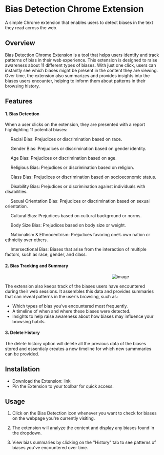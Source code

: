 # Bias Detection Chrome Extension
A simple Chrome extension that enables users to detect biases in the text they read across the web.

## Overview
Bias Detection Chrome Extension is a tool that helps users identify and track patterns of bias in their web experience. This extension is designed to raise awareness about 11 different types of biases. With just one click, users can instantly see which biases might be present in the content they are viewing. Over time, the extension also summarizes and provides insights into the biases users encounter, helping to inform them about patterns in their browsing history.

## Features
#### 1. Bias Detection

When a user clicks on the extension, they are presented with a report highlighting 11 potential biases:

&emsp; Racial Bias: Prejudices or discrimination based on race.

&emsp; Gender Bias: Prejudices or discrimination based on gender identity.

&emsp; Age Bias: Prejudices or discrimination based on age.

&emsp; Religious Bias: Prejudices or discrimination based on religion.

&emsp; Class Bias: Prejudices or discrimination based on socioeconomic status.

&emsp; Disability Bias: Prejudices or discrimination against individuals with disabilities.

&emsp; Sexual Orientation Bias: Prejudices or discrimination based on sexual orientation.

&emsp; Cultural Bias: Prejudices based on cultural background or norms.

&emsp; Body Size Bias: Prejudices based on body size or weight.

&emsp; Nationalism & Ethnocentrism: Prejudices favoring one’s own nation or ethnicity over others.

&emsp; Intersectional Bias: Biases that arise from the interaction of multiple factors, such as race, gender, and class.


#### 2. Bias Tracking and Summary
&emsp;&emsp;&emsp;&emsp;&emsp;&emsp;&emsp;&emsp;&emsp;&emsp;&emsp;&emsp;&emsp;&emsp;&emsp;&emsp;&emsp;&emsp;&emsp;&emsp;&emsp;&emsp;&emsp;&emsp;&emsp;![image](https://github.com/user-attachments/assets/fa6b0936-538a-49a9-8737-f88368b73e68)

The extension also keeps track of the biases users have encountered during their web sessions. It assembles this data and provides summaries that can reveal patterns in the user's browsing, such as:

* Which types of bias you’ve encountered most frequently. 
* A timeline of when and where these biases were detected. 
* Insights to help raise awareness about how biases may influence your browsing habits.

#### 3. Delete History
The delete history option will delete all the previous data of the biases stored and essentialy creates a new timeline for which new summmaries can be provided.

## Installation
* Download the Extension: link
* Pin the Extension to your toolbar for quick access.

## Usage
1. Click on the Bias Detection icon whenever you want to check for biases on the webpage you're currently visiting.
   
2. The extension will analyze the content and display any biases found in the dropdown.
   
3. View bias summaries by clicking on the "History" tab to see patterns of biases you've encountered over time.
   
